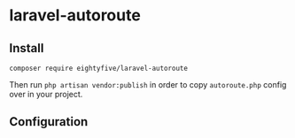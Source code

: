 # laravel-autoroute
## Install
```
composer require eightyfive/laravel-autoroute
```
Then run `php artisan vendor:publish` in order to copy `autoroute.php` config over in your project.

## Configuration
